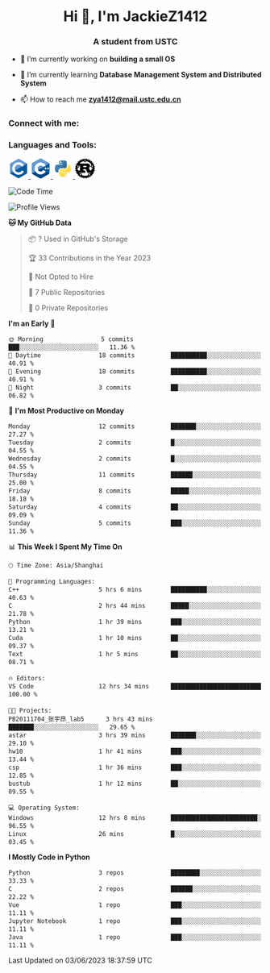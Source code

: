 <h1 align="center">Hi 👋, I'm JackieZ1412</h1>
<h3 align="center">A student from USTC</h3>

- 🔭 I’m currently working on **building a small OS**

- 🌱 I’m currently learning **Database Management System and Distributed System**

- 📫 How to reach me **zya1412@mail.ustc.edu.cn**

<h3 align="left">Connect with me:</h3>
<p align="left">
</p>

<h3 align="left">Languages and Tools:</h3>
<p align="left"> <a href="https://www.cprogramming.com/" target="_blank" rel="noreferrer"> <img src="https://raw.githubusercontent.com/devicons/devicon/master/icons/c/c-original.svg" alt="c" width="40" height="40"/> </a> <a href="https://www.w3schools.com/cpp/" target="_blank" rel="noreferrer"> <img src="https://raw.githubusercontent.com/devicons/devicon/master/icons/cplusplus/cplusplus-original.svg" alt="cplusplus" width="40" height="40"/> </a> <a href="https://www.python.org" target="_blank" rel="noreferrer"> <img src="https://raw.githubusercontent.com/devicons/devicon/master/icons/python/python-original.svg" alt="python" width="40" height="40"/> </a> <a href="https://www.rust-lang.org" target="_blank" rel="noreferrer"> <img src="https://raw.githubusercontent.com/devicons/devicon/master/icons/rust/rust-plain.svg" alt="rust" width="40" height="40"/> </a> </p>



<!--START_SECTION:waka-->
![Code Time](http://img.shields.io/badge/Code%20Time-422%20hrs%2041%20mins-blue)

![Profile Views](http://img.shields.io/badge/Profile%20Views-0-blue)

**🐱 My GitHub Data** 

> 📦 ? Used in GitHub's Storage 
 > 
> 🏆 33 Contributions in the Year 2023
 > 
> 🚫 Not Opted to Hire
 > 
> 📜 7 Public Repositories 
 > 
> 🔑 0 Private Repositories 
 > 
**I'm an Early 🐤** 

```text
🌞 Morning                5 commits           ███░░░░░░░░░░░░░░░░░░░░░░   11.36 % 
🌆 Daytime                18 commits          ██████████░░░░░░░░░░░░░░░   40.91 % 
🌃 Evening                18 commits          ██████████░░░░░░░░░░░░░░░   40.91 % 
🌙 Night                  3 commits           ██░░░░░░░░░░░░░░░░░░░░░░░   06.82 % 
```
📅 **I'm Most Productive on Monday** 

```text
Monday                   12 commits          ███████░░░░░░░░░░░░░░░░░░   27.27 % 
Tuesday                  2 commits           █░░░░░░░░░░░░░░░░░░░░░░░░   04.55 % 
Wednesday                2 commits           █░░░░░░░░░░░░░░░░░░░░░░░░   04.55 % 
Thursday                 11 commits          ██████░░░░░░░░░░░░░░░░░░░   25.00 % 
Friday                   8 commits           █████░░░░░░░░░░░░░░░░░░░░   18.18 % 
Saturday                 4 commits           ██░░░░░░░░░░░░░░░░░░░░░░░   09.09 % 
Sunday                   5 commits           ███░░░░░░░░░░░░░░░░░░░░░░   11.36 % 
```


📊 **This Week I Spent My Time On** 

```text
🕑︎ Time Zone: Asia/Shanghai

💬 Programming Languages: 
C++                      5 hrs 6 mins        ██████████░░░░░░░░░░░░░░░   40.63 % 
C                        2 hrs 44 mins       █████░░░░░░░░░░░░░░░░░░░░   21.78 % 
Python                   1 hr 39 mins        ███░░░░░░░░░░░░░░░░░░░░░░   13.21 % 
Cuda                     1 hr 10 mins        ██░░░░░░░░░░░░░░░░░░░░░░░   09.37 % 
Text                     1 hr 5 mins         ██░░░░░░░░░░░░░░░░░░░░░░░   08.71 % 

🔥 Editors: 
VS Code                  12 hrs 34 mins      █████████████████████████   100.00 % 

🐱‍💻 Projects: 
PB20111704_张宇昂_lab5      3 hrs 43 mins       ███████░░░░░░░░░░░░░░░░░░   29.65 % 
astar                    3 hrs 39 mins       ███████░░░░░░░░░░░░░░░░░░   29.10 % 
hw10                     1 hr 41 mins        ███░░░░░░░░░░░░░░░░░░░░░░   13.44 % 
csp                      1 hr 36 mins        ███░░░░░░░░░░░░░░░░░░░░░░   12.85 % 
bustub                   1 hr 12 mins        ██░░░░░░░░░░░░░░░░░░░░░░░   09.55 % 

💻 Operating System: 
Windows                  12 hrs 8 mins       ████████████████████████░   96.55 % 
Linux                    26 mins             █░░░░░░░░░░░░░░░░░░░░░░░░   03.45 % 
```

**I Mostly Code in Python** 

```text
Python                   3 repos             ████████░░░░░░░░░░░░░░░░░   33.33 % 
C                        2 repos             ██████░░░░░░░░░░░░░░░░░░░   22.22 % 
Vue                      1 repo              ███░░░░░░░░░░░░░░░░░░░░░░   11.11 % 
Jupyter Notebook         1 repo              ███░░░░░░░░░░░░░░░░░░░░░░   11.11 % 
Java                     1 repo              ███░░░░░░░░░░░░░░░░░░░░░░   11.11 % 
```




 Last Updated on 03/06/2023 18:37:59 UTC
<!--END_SECTION:waka-->

